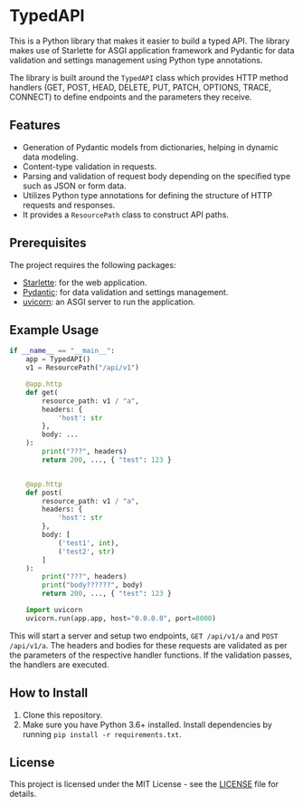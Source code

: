 # TypedAPI

This is a Python library that makes it easier to build a typed API. The library makes use of Starlette for ASGI application framework and Pydantic for data validation and settings management using Python type annotations.

The library is built around the `TypedAPI` class which provides HTTP method handlers (GET, POST, HEAD, DELETE, PUT, PATCH, OPTIONS, TRACE, CONNECT) to define endpoints and the parameters they receive. 

## Features

- Generation of Pydantic models from dictionaries, helping in dynamic data modeling.
- Content-type validation in requests.
- Parsing and validation of request body depending on the specified type such as JSON or form data.
- Utilizes Python type annotations for defining the structure of HTTP requests and responses.
- It provides a `ResourcePath` class to construct API paths.

## Prerequisites

The project requires the following packages:

- [Starlette](https://www.starlette.io/): for the web application.
- [Pydantic](https://pydantic-docs.helpmanual.io/): for data validation and settings management.
- [uvicorn](https://www.uvicorn.org/): an ASGI server to run the application.

## Example Usage

```python
if __name__ == "__main__":
    app = TypedAPI()
    v1 = ResourcePath("/api/v1")

    @app.http
    def get(
        resource_path: v1 / "a",
        headers: {
            'host': str
        },
        body: ...
    ):
        print("???", headers)
        return 200, ..., { "test": 123 }


    @app.http
    def post(
        resource_path: v1 / "a",
        headers: {
            'host': str
        },
        body: [
            ('test1', int),
            ('test2', str)
        ]
    ):
        print("???", headers)
        print("body??????", body)
        return 200, ..., { "test": 123 }

    import uvicorn
    uvicorn.run(app.app, host="0.0.0.0", port=8000)
```

This will start a server and setup two endpoints, `GET /api/v1/a` and `POST /api/v1/a`. The headers and bodies for these requests are validated as per the parameters of the respective handler functions. If the validation passes, the handlers are executed. 

## How to Install

1. Clone this repository.
2. Make sure you have Python 3.6+ installed. Install dependencies by running `pip install -r requirements.txt`.

## License

This project is licensed under the MIT License - see the [LICENSE](LICENSE) file for details.
